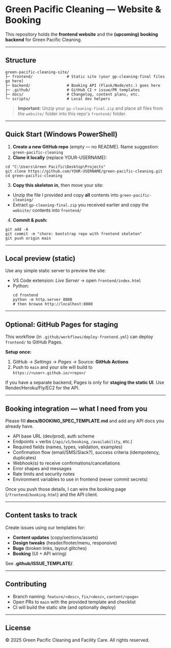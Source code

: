 # Green Pacific Cleaning — Website & Booking

This repository holds the **frontend website** and the **(upcoming) booking backend** for Green Pacific Cleaning.

---

## Structure

```
green-pacific-cleaning-site/
├─ frontend/               # Static site (your gp-cleaning-final files go here)
├─ backend/                # Booking API (Flask/Node/etc.) goes here
├─ .github/                # GitHub CI + issue/PR templates
├─ docs/                   # Changelog, content plans, etc.
└─ scripts/                # Local dev helpers
```

> **Important:** Unzip your `gp-cleaning-final.zip` and place all files from the `website/` folder into this repo's `frontend/` folder.

---

## Quick Start (Windows PowerShell)

1) **Create a new GitHub repo** (empty — no README). Name suggestion: `green-pacific-cleaning`  
2) **Clone it locally** (replace YOUR-USERNAME):
```pwsh
cd "C:\Users\Green Pacific\Desktop\Projects"
git clone https://github.com/YOUR-USERNAME/green-pacific-cleaning.git
cd green-pacific-cleaning
```

3) **Copy this skeleton in**, then move your site:
- Unzip the file I provided and copy **all** contents into `green-pacific-cleaning/`
- Extract `gp-cleaning-final.zip` you received earlier and copy the `website/` contents into `frontend/`

4) **Commit & push:**
```pwsh
git add -A
git commit -m "chore: bootstrap repo with frontend skeleton"
git push origin main
```

---

## Local preview (static)
Use any simple static server to preview the site:
- VS Code extension: *Live Server* → open `frontend/index.html`
- Python:
  ```pwsh
  cd frontend
  python -m http.server 8080
  # then browse http://localhost:8080
  ```

---

## Optional: GitHub Pages for staging
This workflow (in `.github/workflows/deploy-frontend.yml`) can deploy `frontend/` to GitHub Pages.

**Setup once:**
1. GitHub → *Settings* → *Pages* → Source: **GitHub Actions**
2. Push to `main` and your site will build to `https://<user>.github.io/<repo>/`

If you have a separate backend, Pages is only for **staging the static UI**. Use Render/Heroku/Fly/EC2 for the API.

---

## Booking integration — what I need from you

Please fill **docs/BOOKING_SPEC_TEMPLATE.md** and add any API docs you already have.

- API base URL (dev/prod), auth scheme
- Endpoints + verbs (`/api/v1/booking`, `/availability`, etc.)
- Required fields (names, types, validation, examples)
- Confirmation flow (email/SMS/Slack?), success criteria (idempotency, duplicates)
- Webhook(s) to receive confirmations/cancellations
- Error shapes and messages
- Rate limits and security notes
- Environment variables to use in frontend (never commit secrets)

Once you push those details, I can wire the booking page (`/frontend/booking.html`) and the API client.

---

## Content tasks to track
Create issues using our templates for:
- **Content updates** (copy/sections/assets)
- **Design tweaks** (header/footer/menu, responsive)
- **Bugs** (broken links, layout glitches)
- **Booking** (UI + API wiring)

See **.github/ISSUE_TEMPLATE/**.

---

## Contributing
- Branch naming: `feature/<desc>`, `fix/<desc>`, `content/<page>`  
- Open PRs to `main` with the provided template and checklist  
- CI will build the static site (and optionally deploy)  

---

## License
© 2025 Green Pacific Cleaning and Facility Care. All rights reserved.
